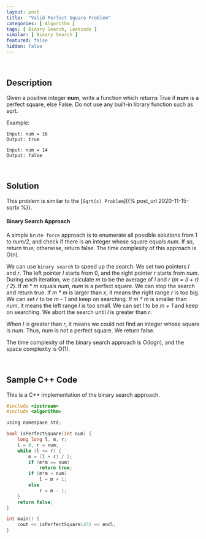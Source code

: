 ```yaml
---
layout: post
title:  "Valid Perfect Square Problem"
categories: [ Algorithm ]
tags: [ Binary Search, Leetcode ]
similar: [ Binary Search ]
featured: false
hidden: false
---
```


<br />

## Description

Given a positive integer **num**, write a function which returns True if **num** is a perfect square,  else False. Do not use any built-in library function such as sqrt.


Example: 
```
Input: num = 16
Output: true

Input: num = 14
Output: false
```

<br />

## Solution

This problem is similar to the [`Sqrt(x) Problem`]({% post_url 2020-11-15-sqrtx %}).

#### Binary Search Approach

A simple `brute force` approach is to enumerate all possible solutions from 1 to *num/2*, and check if there is an integer whose square equals *num*. If so, return true; otherwise, return false. The time complexity of this approach is O(n).


We can use `binary search` to speed up the search. We set two pointers *l* and *r*. The left pointer *l* starts from 0, and the right pointer *r* starts from *num*. During each iteration, we calculate *m* to be the average of *l* and *r* (*m = (l + r) / 2*). If *m * m* equals *num*, *num* is a perfect square. We can stop the search and return true. If *m * m* is larger than *x*, it means the right range *r* is too big. We can set *r* to be *m - 1* and keep on searching. If *m * m* is smaller than *num*, it means the left range *l* is too small. We can set *l* to be *m + 1* and keep on searching. We abort the search until *l* is greater than *r*.

When *l* is greater than *r*, it means we could not find an integer whose square is *num*. Thus, *num* is not a perfect square. We return false.

The time complexity of the binary search approach is O(logn), and the space complexity is O(1).

<br />

## Sample C++ Code

This is a C++ implementation of the binary search approach.

```c
#include <iostream>
#include <algorithm>

using namespace std;

bool isPerfectSquare(int num) {
    long long l, m, r;
    l = 0, r = num;
    while (l <= r) {
        m = (l + r) / 2;
        if (m*m == num)
            return true;
        if (m*m < num)
            l = m + 1;
        else
            r = m - 1;
    }
    return false;
}

int main() {
    cout << isPerfectSquare(45) << endl;
}
```
